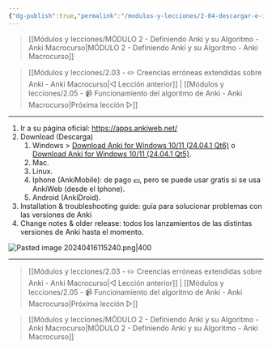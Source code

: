 ```yaml
---
{"dg-publish":true,"permalink":"/modulos-y-lecciones/2-04-descargar-e-instalar-anki-anki-macrocurso/","noteIcon":"","updated":"2024-05-21T22:14:01.480+02:00"}
---
```



> [[Módulos y lecciones/MÓDULO 2 - Definiendo Anki y su Algoritmo - Anki Macrocurso\|MÓDULO 2 - Definiendo Anki y su Algoritmo - Anki Macrocurso]]

> [[Módulos y lecciones/2.03 - ✏️ Creencias erróneas extendidas sobre Anki - Anki Macrocurso\|◁ Lección anterior]] | [[Módulos y lecciones/2.05 - 📹 Funcionamiento del algoritmo de Anki - Anki Macrocurso\|Próxima lección ▷]]

---

1. Ir a su página oficial: https://apps.ankiweb.net/
2. Download (Descarga)
	1. Windows > [Download Anki for Windows 10/11 (24.04.1 Qt6)](https://github.com/ankitects/anki/releases/download/24.04.1/anki-24.04.1-windows-qt6.exe) o [Download Anki for Windows 10/11 (24.04.1 Qt5)](https://github.com/ankitects/anki/releases/download/24.04.1/anki-24.04.1-windows-qt5.exe).
	2. Mac.
	3. Linux.
	4. Iphone (AnkiMobile): de pago 💵, pero se puede usar gratis si se usa AnkiWeb (desde el Iphone).
	5. Android (AnkiDroid).
3. Installation & troubleshooting guide: guía para solucionar problemas con las versiones de Anki
4. Change notes & older release: todos los lanzamientos de las distintas versiones de Anki hasta el momento.


![Pasted image 20240416115240.png|400](/img/user/ANEXOS/Pasted%20image%2020240416115240.png)


---

> [[Módulos y lecciones/2.03 - ✏️ Creencias erróneas extendidas sobre Anki - Anki Macrocurso\|◁ Lección anterior]] | [[Módulos y lecciones/2.05 - 📹 Funcionamiento del algoritmo de Anki - Anki Macrocurso\|Próxima lección ▷]]

> [[Módulos y lecciones/MÓDULO 2 - Definiendo Anki y su Algoritmo - Anki Macrocurso\|MÓDULO 2 - Definiendo Anki y su Algoritmo - Anki Macrocurso]]
